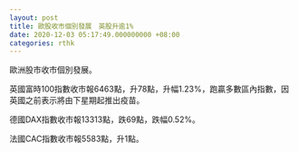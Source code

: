 ```yaml
---
layout: post
title: 歐股收市個別發展　英股升逾1%
date: 2020-12-03 05:17:49.000000000 +08:00
categories: rthk
---
```


歐洲股市收市個別發展。

英國富時100指數收市報6463點，升78點，升幅1.23%，跑贏多數區內指數，因英國之前表示將由下星期起推出疫苗。

德國DAX指數收市報13313點，跌69點，跌幅0.52%。

法國CAC指數收市報5583點，升1點。
